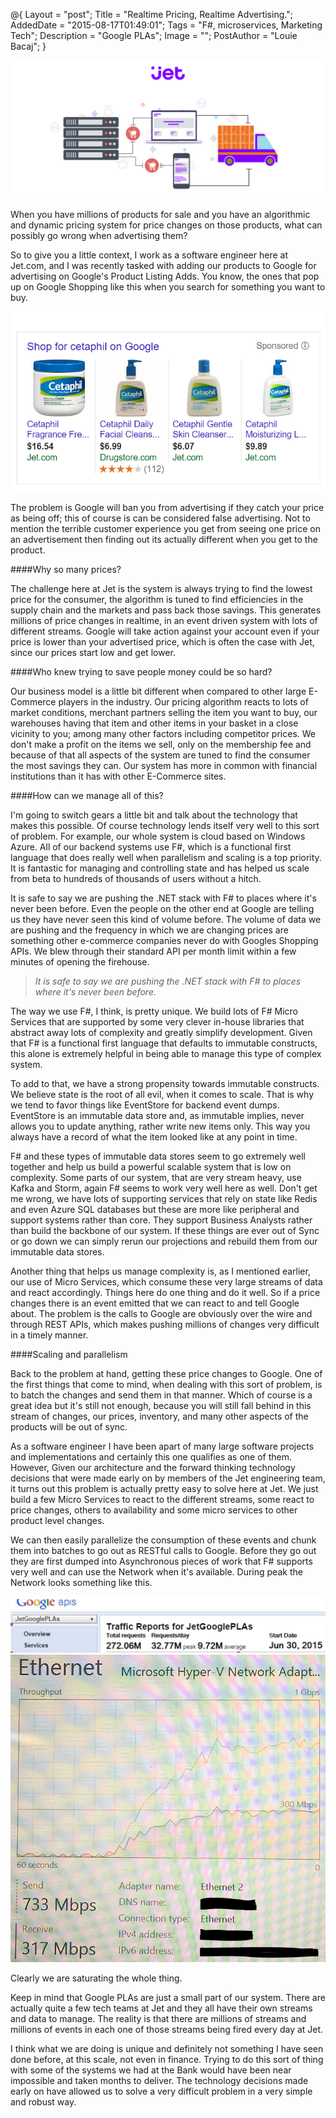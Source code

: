 @{
    Layout = "post";
    Title = "Realtime Pricing, Realtime Advertising.";
    AddedDate = "2015-08-17T01:49:01";
    Tags = "F#, microservices, Marketing Tech";
    Description = "Google PLAs";
    Image = "";
    PostAuthor = "Louie Bacaj";
}


![Google PLAs](/images/blogcover.png)



When you have millions of products for sale and you have an algorithmic and dynamic pricing system for price changes on those products, what can possibly go wrong when advertising them?


<!--more--> 
So to give you a little context, I work as a software engineer here at Jet.com, and I was recently tasked with adding our products to Google for advertising on Google's Product Listing Adds. You know, the ones that pop up on Google Shopping like this when you search for something you want to buy.

![Cetaphil on Google PLAs](/images/Cetaphil.PNG)



The problem is Google will ban you from advertising if they catch your price as being off; this of course is can be considered false advertising. Not to mention the terrible customer experience you get from seeing one price on an advertisement then finding out its actually different when you get to the product.



####Why so many prices?

The challenge here at Jet is the system is always trying to find the lowest price for the consumer, the algorithm is tuned to find efficiencies in the supply chain and the markets and pass back those savings. This generates millions of price changes in realtime, in an event driven system with lots of different streams. Google will take action against your account even if your price is lower than your advertised price, which is often the case with Jet, since our prices start low and get lower.


####Who knew trying to save people money could be so hard?

Our business model is a little bit different when compared to other large E-Commerce players in the industry. Our pricing algorithm reacts to lots of market conditions, merchant partners selling the item you want to buy, our warehouses having that item and other items in your basket in a close vicinity to you; among many other factors including competitor prices. We don't make a profit on the items we sell, only on the membership fee and because of that all aspects of the system are tuned to find the consumer the most savings they can. Our system has more in common with financial institutions than it has with other E-Commerce sites.


####How can we manage all of this?

I'm going to switch gears a little bit and talk about the technology that makes this possible. Of course technology lends itself very well to this sort of problem. For example, our whole system is cloud based on Windows Azure. All of our backend systems use F#, which is a functional first language that does really well when parallelism and scaling is a top priority. It is fantastic for managing and controlling state and has helped us scale from beta to hundreds of thousands of users without a hitch.

It is safe to say we are pushing the .NET stack with F# to places where it's never been before. Even the people on the other end at Google are telling us they have never seen this kind of volume before. The volume of data we are pushing and the frequency in which we are changing prices are something other e-commerce companies never do with Googles Shopping APIs. We blew through their standard API per month limit within a few minutes of opening the firehouse.


> *It is safe to say we are pushing the .NET stack with F# to places where it's never been before.*

The way we use F#, I think, is pretty unique. We build lots of F# Micro Services that are supported by some very clever in-house libraries that abstract away lots of complexity and greatly simplify development. Given that F# is a functional first language that defaults to immutable constructs, this alone is extremely helpful in being able to manage this type of complex system.

To add to that, we have a strong propensity towards immutable constructs. We believe state is the root of all evil, when it comes to scale. That is why we tend to favor things like EventStore for backend event dumps. EventStore is an immutable data store and, as immutable implies, never allows you to update anything, rather write new items only. This way you always have a record of what the item looked like at any point in time.

F# and these types of immutable data stores seem to go extremely well together and help us build a powerful scalable system that is low on complexity. Some parts of our system, that are very stream heavy, use Kafka and Storm, again F# seems to work very well here as well. Don't get me wrong, we have lots of supporting services that rely on state like Redis and even Azure SQL databases but these are more like peripheral and support systems rather than core. They support Business Analysts rather than build the backbone of our system. If these things are ever out of Sync or go down we can simply rerun our projections and rebuild them from our immutable data stores.

Another thing that helps us manage complexity is, as I mentioned earlier, our use of Micro Services, which consume these very large streams of data and react accordingly. Things here do one thing and do it well. So if a price changes there is an event emitted that we can react to and tell Google about. The problem is the calls to Google are obviously over the wire and through REST APIs, which makes pushing millions of changes very difficult in a timely manner.


####Scaling and parallelism

Back to the problem at hand, getting these price changes to Google. One of the first things that come to mind, when dealing with this sort of problem, is to batch the changes and send them in that manner. Which of course is a great idea but it's still not enough, because you will still fall behind in this stream of changes, our prices, inventory, and many other aspects of the products will be out of sync.

As a software engineer I have been apart of many large software projects and implementations and certainly this one qualifies as one of them. However, Given our architecture and the forward thinking technology decisions that were made early on by members of the Jet engineering team, it turns out this problem is actually pretty easy to solve here at Jet. We just build a few Micro Services to react to the different streams, some react to price changes, others to availability and some micro services to other product level changes.

We can then easily parallelize the consumption of these events and chunk them into batches to go out as RESTful calls to Google. Before they go out they are first dumped into Asynchronous pieces of work that F# supports very well and can use the Network when it's available. During peak the Network looks something like this.

 ![The Requests for a weekend.](/images/PlaRequests.PNG)
 ![PLA Traffic](/images/PlaTraffic.PNG)

Clearly we are saturating the whole thing.


Keep in mind that Google PLAs are just a small part of our system. There are actually quite a few tech teams at Jet and they all have their own streams and data to manage. The reality is that there are millions of streams and millions of events in each one of those streams being fired every day at Jet.

I think what we are doing is unique and definitely not something I have seen done before, at this scale, not even in finance. Trying to do this sort of thing with some of the systems we had at the Bank would have been near impossible and taken months to deliver. The technology decisions made early on have allowed us to solve a very difficult problem in a very simple and robust way.